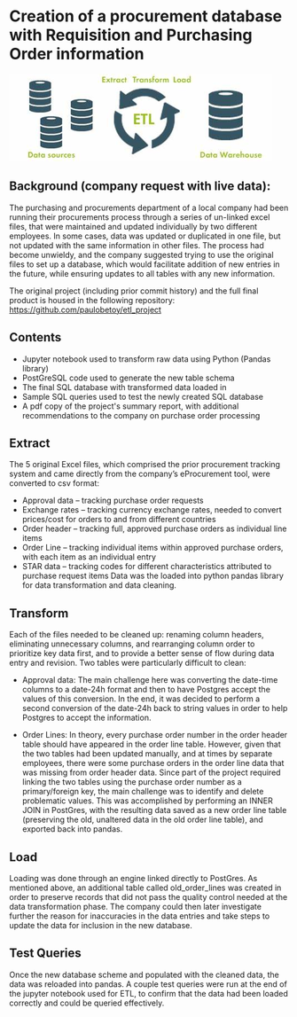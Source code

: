 # Creation of a procurement database with Requisition and Purchasing Order information

![ETL-icon2.jfif](Images/ETL-icon2.jfif)

## Background (company request with live data):
The purchasing and procurements department of a local company had been running their procurements process through a series of un-linked excel files, that were maintained and updated individually by two different employees.  In some cases, data was updated or duplicated in one file, but not updated with the same information in other files.  The process had become unwieldy, and the company suggested trying to use the original files to set up a database, which would facilitate addition of new entries in the future, while ensuring updates to all tables with any new information. 

The original project (including prior commit history) and the full final product is housed in the following repository: https://github.com/paulobetoy/etl_project


## Contents
* Jupyter notebook used to transform raw data using Python (Pandas library)
* PostGreSQL code used to generate the new table schema
* The final SQL database with transformed data loaded in
* Sample SQL queries used to test the newly created SQL database
* A pdf copy of the project's summary report, with additional recommendations to the company on purchase order processing


## Extract
The 5 original Excel files, which comprised the prior procurement tracking system and came directly from the company’s eProcurement tool, were converted to csv format:
* Approval data – tracking purchase order requests
* Exchange rates – tracking currency exchange rates, needed to convert prices/cost for orders to and from different countries
* Order header – tracking full, approved purchase orders as individual line items
* Order Line – tracking individual items within approved purchase orders, with each item as an individual entry
* STAR data – tracking codes for different characteristics attributed to purchase request items
Data was the loaded into python pandas library for data transformation and data cleaning. 


## Transform
Each of the files needed to be cleaned up: renaming column headers, eliminating unnecessary columns, and rearranging column order to prioritize key data first, and to provide a better sense of flow during data entry and revision. Two tables were particularly difficult to clean:

* Approval data: The main challenge here was converting the date-time columns to a date-24h format and then to have Postgres accept the values of this conversion. In the end, it was decided to perform a second conversion of the date-24h back to string values in order to help Postgres to accept the information.

* Order Lines: In theory, every purchase order number in the order header table should have appeared in the order line table.  However, given that the two tables had been updated manually, and at times by separate employees, there were some purchase orders in the order line data that was missing from order header data. Since part of the project required linking the two tables using the purchase order number as a primary/foreign key, the main challenge was to identify and delete problematic values.  This was accomplished by performing an INNER JOIN in PostGres, with the resulting data saved as a new order line table (preserving the old, unaltered data in the old order line table), and exported back into pandas.


## Load
Loading was done through an engine linked directly to PostGres.  As mentioned above, an additional table called old_order_lines was created in order to preserve records that did not pass the quality control needed at the data transformation phase.  The company could then later investigate further the reason for inaccuracies in the data entries and take steps to update the data for inclusion in the new database.


## Test Queries
Once the new database scheme and populated with the cleaned data, the data was reloaded into pandas.  A couple test queries were run at the end of the jupyter notebook used for ETL, to confirm that the data had been loaded correctly and could be queried effectively. 


